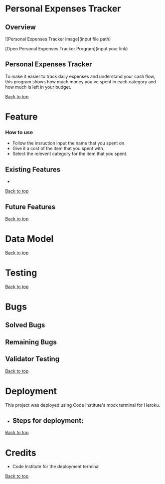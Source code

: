 # Personal Expenses Tracker

## Overview

![Personal Expenses Tracker image](input file path)

[Open Personal Expenses Tracker Program](input your link)

## Personal Expenses Tracker
To make it easier to track daily expenses and understand your cash flow, this program shows how much money you've spent in each category and how much is left in your budget.

[Back to top](#personal-expenses-tracker)

# Feature
### How to use
  - Follow the insruction input the name that you spent on.
  - Give it a cost of the item that you spent with.
  - Select the relevent category for the item that you spent.
  
## Existing Features
  - 
[Back to top](#personal-expenses-tracker)
## Future Features
[Back to top](#personal-expenses-tracker)
# Data Model
[Back to top](#personal-expenses-tracker)
# Testing
[Back to top](#personal-expenses-tracker)
# Bugs
## Solved Bugs

## Remaining Bugs

## Validator Testing
[Back to top](#personal-expenses-tracker)
# Deployment
This project was deployed using Code Institute's mock terminal for Heroku.
 - Steps for deployment:
   - 


[Back to top](#personal-expenses-tracker)
# Credits
 - Code Institute for the deployment terminal


[Back to top](#personal-expenses-tracker)

